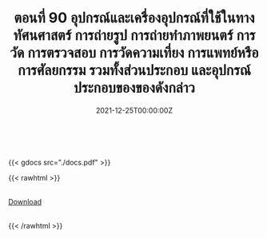 ﻿---
linktitle: 90  อุปกรณ์และเครื่องอุปกรณ์ที่ใช้ในทางทัศนศาสตร์ การถ่ายรูป ฯลฯ

title:  ตอนที่ 90  อุปกรณ์และเครื่องอุปกรณ์ที่ใช้ในทางทัศนศาสตร์ การถ่ายรูป การถ่ายทำภาพยนตร์ การวัด การตรวจสอบ การวัดความเที่ยง การแพทย์หรือการศัลยกรรม รวมทั้งส่วนประกอบ และอุปกรณ์ประกอบของของดังกล่าว
date: "2021-12-25T00:00:00Z"
lastmod: "2021-12-25T00:00:00Z"
draft: false
toc: false 
type: series 
categories: ["พิกัดศุลกากร"]
tags: ["รหัสสถิติ"]
authors: ["admin"]
menu:
  ts_2022:
    parent: รหัสสถิติสินค้า ฉบับปี 2565
    weight: 86

weight: 86
---

<br>

{{< gdocs src="./docs.pdf" >}}


{{< rawhtml >}}
<br>

<br>
<div class="article-tags">
<a class="badge badge-danger" href="./docs.pdf" target="_blank" id="download_files_new">Download</a>

</div>
<br>

{{< /rawhtml >}}
